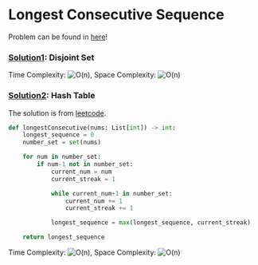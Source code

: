 # Longest Consecutive Sequence

Problem can be found in [here](https://leetcode.com/problems/longest-consecutive-sequence/)!

### [Solution1](/Array%20%26%20Hashing/128-LongestConsecutiveSequence/solution1.py): Disjoint Set

Time Complexity: ![O(n)](<https://latex.codecogs.com/svg.image?\inline&space;O(n)>), Space Complexity: ![O(n)](<https://latex.codecogs.com/svg.image?\inline&space;O(n)>)

### [Solution2](/Array%20%26%20Hashing/128-LongestConsecutiveSequence/solution2.py): Hash Table

The solution is from [leetcode](https://leetcode.com/problems/longest-consecutive-sequence/solution/).

```python
def longestConsecutive(nums: List[int]) -> int:
    longest_sequence = 0
    number_set = set(nums)

    for num in number_set:
        if num-1 not in number_set:
            current_num = num
            current_streak = 1

            while current_num+1 in number_set:
                current_num += 1
                current_streak += 1

            longest_sequence = max(longest_sequence, current_streak)

    return longest_sequence
```

Time Complexity: ![O(n)](<https://latex.codecogs.com/svg.image?\inline&space;O(n)>), Space Complexity: ![O(n)](<https://latex.codecogs.com/svg.image?\inline&space;O(n)>)
